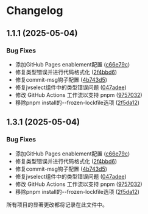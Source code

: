 # Changelog

## 1.1.1 (2025-05-04)

### Bug Fixes

- 添加GitHub Pages enablement配置 ([c66e79c](https://github.com/wangchao56/jovial-ui/commit/c66e79c4957018d42154ff3fb4dff669f25ab719))
- 修复类型错误并进行代码格式化 ([2f4bbd6](https://github.com/wangchao56/jovial-ui/commit/2f4bbd6a775512e449c4d54a8f0c427b071509cf))
- 修复commit-msg钩子配置 ([4b743d5](https://github.com/wangchao56/jovial-ui/commit/4b743d5a36548263498636fd482f0c957e622a6c))
- 修复jvselect组件中的类型错误问题 ([047adee](https://github.com/wangchao56/jovial-ui/commit/047adeeea0fe7388049309397c7586ff67aefa55))
- 修改 GitHub Actions 工作流以支持 pnpm ([9757032](https://github.com/wangchao56/jovial-ui/commit/9757032745b71a104afca2cc28f715f529c36afa))
- 移除pnpm install的--frozen-lockfile选项 ([2f5da12](https://github.com/wangchao56/jovial-ui/commit/2f5da12407335e47127d3b92ccae87bcd7d61336))

## 1.3.1 (2025-05-04)

### Bug Fixes

- 添加GitHub Pages enablement配置 ([c66e79c](https://github.com/wangchao56/jovial-ui/commit/c66e79c4957018d42154ff3fb4dff669f25ab719))
- 修复类型错误并进行代码格式化 ([2f4bbd6](https://github.com/wangchao56/jovial-ui/commit/2f4bbd6a775512e449c4d54a8f0c427b071509cf))
- 修复commit-msg钩子配置 ([4b743d5](https://github.com/wangchao56/jovial-ui/commit/4b743d5a36548263498636fd482f0c957e622a6c))
- 修复jvselect组件中的类型错误问题 ([047adee](https://github.com/wangchao56/jovial-ui/commit/047adeeea0fe7388049309397c7586ff67aefa55))
- 修改 GitHub Actions 工作流以支持 pnpm ([9757032](https://github.com/wangchao56/jovial-ui/commit/9757032745b71a104afca2cc28f715f529c36afa))
- 移除pnpm install的--frozen-lockfile选项 ([2f5da12](https://github.com/wangchao56/jovial-ui/commit/2f5da12407335e47127d3b92ccae87bcd7d61336))

所有项目的显著更改都将记录在此文件中。
